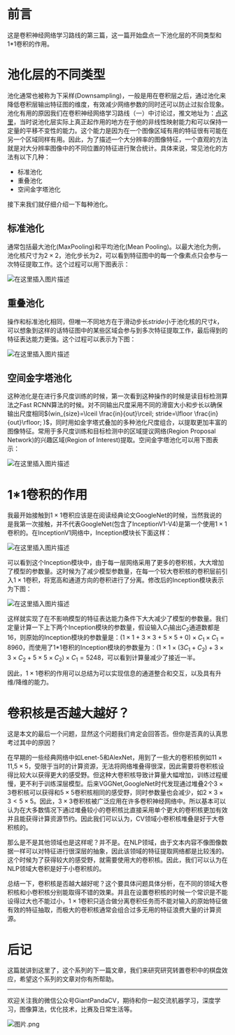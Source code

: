 # 前言
这是卷积神经网络学习路线的第三篇，这一篇开始盘点一下池化层的不同类型和1*1卷积的作用。
# 池化层的不同类型
池化通常也被称为下采样(Downsampling)，一般是用在卷积层之后，通过池化来降低卷积层输出特征图的维度，有效减少网络参数的同时还可以防止过拟合现象。池化有用的原因我们在卷积神经网络学习路线（一）中讨论过，推文地址为：[点这里](https://mp.weixin.qq.com/s/MxYjW02rWfRKPMwez02wFA)，当时说池化层实际上真正起作用的地方在于他的非线性映射能力和可以保持一定量的平移不变性的能力。这个能力是因为在一个图像区域有用的特征很有可能在另一个区域同样有用。因此，为了描述一个大分辨率的图像特征，一个直观的方法就是对大分辨率图像中的不同位置的特征进行聚合统计。具体来说，常见池化的方法有以下几种：

- 标准池化
- 重叠池化
- 空间金字塔池化

接下来我们就仔细介绍一下每种池化。

## 标准池化
通常包括最大池化(MaxPooling)和平均池化(Mean Pooling)。以最大池化为例，池化核尺寸为$2\times 2$，池化步长为$2$，可以看到特征图中的每一个像素点只会参与一次特征提取工作。这个过程可以用下图表示：

![在这里插入图片描述](https://img-blog.csdnimg.cn/20191210141313188.png?x-oss-process=image/watermark,type_ZmFuZ3poZW5naGVpdGk,shadow_10,text_aHR0cHM6Ly9ibG9nLmNzZG4ubmV0L2p1c3Rfc29ydA==,size_16,color_FFFFFF,t_70)

## 重叠池化
操作和标准池化相同，但唯一不同地方在于滑动步长$stride$小于池化核的尺寸$k$，可以想象到这样的话特征图中的某些区域会参与到多次特征提取工作，最后得到的特征表达能力更强。这个过程可以表示为下图：

![在这里插入图片描述](https://img-blog.csdnimg.cn/20191210141538562.png?x-oss-process=image/watermark,type_ZmFuZ3poZW5naGVpdGk,shadow_10,text_aHR0cHM6Ly9ibG9nLmNzZG4ubmV0L2p1c3Rfc29ydA==,size_16,color_FFFFFF,t_70)

## 空间金字塔池化
这种池化是在进行多尺度训练的时候，第一次看到这种操作的时候是读目标检测算法之Fast RCNN算法的时候。对不同输出尺度采用不同的滑窗大小和步长以确保输出尺度相同$(win_{size}=\lceil \frac{in}{out}\rceil; stride=\lfloor \frac{in}{out}\rfloor; )$，同时用如金字塔式叠加的多种池化尺度组合，以提取更加丰富的图像特征。常用于多尺度训练和目标检测中的区域提议网络(Region Proposal Network)的兴趣区域(Region of Interest)提取。空间金字塔池化可以用下图表示：

![在这里插入图片描述](https://img-blog.csdnimg.cn/20191210142759883.gif)

# 1*1卷积的作用
我最开始接触到$1\times 1$卷积应该是在阅读经典论文GoogleNet的时候，当然我说的是我第一次接触，并不代表GoogleNet(包含了InceptionV1-V4)是第一个使用$1\times 1$卷积的。在InceptionV1网络中，Inception模块长下面这样：

![在这里插入图片描述](https://img-blog.csdnimg.cn/20191210143545733.png?x-oss-process=image/watermark,type_ZmFuZ3poZW5naGVpdGk,shadow_10,text_aHR0cHM6Ly9ibG9nLmNzZG4ubmV0L2p1c3Rfc29ydA==,size_16,color_FFFFFF,t_70)

可以看到这个Inception模块中，由于每一层网络采用了更多的卷积核，大大增加了模型的参数量。这时候为了减少模型参数量，在每一个较大卷积核的卷积层前引入$1\times1$卷积，将宽高和通道方向的卷积进行了分离。修改后的Inception模块表示为下图：

![在这里插入图片描述](https://img-blog.csdnimg.cn/20191210143929566.png?x-oss-process=image/watermark,type_ZmFuZ3poZW5naGVpdGk,shadow_10,text_aHR0cHM6Ly9ibG9nLmNzZG4ubmV0L2p1c3Rfc29ydA==,size_16,color_FFFFFF,t_70)

这样就实现了在不影响模型的特征表达能力条件下大大减少了模型的参数量。我们定量计算一下上下两个Inception模块的参数量，假设输入$C_1$输出$C_2$通道数都是$16$，则原始的Inception模块的参数量是：$(1\times1+3\times3+5\times5+0)\times C_1\times C_1=8960$，而使用了1*1卷积的Inception模块的参数量为：$(1\times1\times (3C_1+C_2)+3\times3\times C_2 +5\times5\times C_2)\times C_1=5248$，可以看到计算量减少了接近一半。

因此，$1\times 1$卷积的作用可以总结为可以实现信息的通道整合和交互，以及具有升维/降维的能力。

# 卷积核是否越大越好？
这是本文的最后一个问题，显然这个问题我们肯定会回答否。但你是否真的认真思考过其中的原因？

在早期的一些经典网络中如Lenet-5和AlexNet，用到了一些大的卷积核例如$11\times 11$,$5\times 5$，受限于当时的计算资源，无法将网络堆叠得很深，因此需要将卷积核设得比较大以获得更大的感受野。但这种大卷积核导致计算量大幅增加，训练过程缓慢，更不利于训练深层模型。后来VGGNet,GoogleNet时代发现通过堆叠$2$个$3\times 3$卷积核可以获得和$5\times 5$卷积核相同的感受野，同时参数量也会减少，如$2\times 3\times 3 < 5\times 5$。因此，$3\times 3$卷积核被广泛应用在许多卷积神经网络中。所以基本可以认为在大多数情况下通过堆叠较小的卷积核比直接采用单个更大的卷积核更加有效并且能获得计算资源节约。因此我们可以认为，CV领域小卷积核堆叠是好于大卷积核的。

那么是不是其他领域也是这样呢？并不是。在NLP领域，由于文本内容不像图像数据一样可以对特征进行很深层的抽象，因此该领域的特征提取网络都是比较浅的。这个时候为了获得较大的感受野，就需要使用大的卷积核。因此，我们可以认为在NLP领域大卷积是好于小卷积核的。

总结一下，卷积核是否越大越好呢？这个要具体问题具体分析，在不同的领域大卷积核和小卷积核分别能取得不错的效果。并且在设置卷积核的时候一个常识是不能设得过大也不能过小，$1\times 1$卷积只适合做分离卷积任务而不能对输入的原始特征做有效的特征抽取，而极大的卷积核通常会组合过多无用的特征浪费大量的计算资源。

# 后记

这篇就讲到这里了，这个系列的下一篇文章，我们来研究研究转置卷积中的棋盘效应，希望这个系列的文章对你有所帮助。

---------------------------------------------------------------------------

欢迎关注我的微信公众号GiantPandaCV，期待和你一起交流机器学习，深度学习，图像算法，优化技术，比赛及日常生活等。

![图片.png](https://imgconvert.csdnimg.cn/aHR0cHM6Ly91cGxvYWQtaW1hZ2VzLmppYW5zaHUuaW8vdXBsb2FkX2ltYWdlcy8xOTIzNzExNS1hZDY2ZjRmMjQ5MzRhZmQx?x-oss-process=image/format,png)
